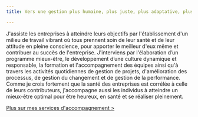 ```yaml
---
title: Vers une gestion plus humaine, plus juste, plus adaptative, plus performante

---
```

J'assiste les entreprises à atteindre leurs objectifs par l'établissement d'un milieu de travail vibrant où tous prennent soin de leur santé et de leur attitude en pleine conscience, pour apporter le meilleur d'eux même et contribuer au succès de l'entreprise. J'interviens par l'élaboration d’un programme mieux-être, le développement d’une culture dynamique et responsable, la formation et l'accompagnement des équipes ainsi qu'à travers les activités quotidiennes de gestion de projets, d'amélioration des processus, de gestion du changement et de gestion de la performance. Comme je crois fortement que la santé des entreprises est corrélée à celle de leurs contributeurs, j'accompagne aussi les individus à atteindre un mieux-être optimal pour être heureux, en santé et se réaliser pleinement.

[Plus sur mes services d'accompagnement >](https://nancy-bilodeau-refonte.vercel.app/accompagnement-holistique-coaching)